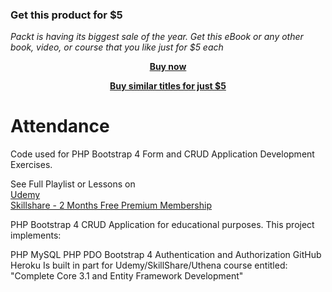 
### Get this product for $5

<i>Packt is having its biggest sale of the year. Get this eBook or any other book, video, or course that you like just for $5 each</i>


<b><p align='center'>[Buy now](https://packt.link/9781801070669)</p></b>


<b><p align='center'>[Buy similar titles for just $5](https://subscription.packtpub.com/search)</p></b>


# Attendance
Code used for PHP Bootstrap 4 Form and CRUD Application Development Exercises.

See Full Playlist or Lessons on <br/>
[Udemy](http://bit.ly/2Y037Mb) <br/>
[Skillshare - 2 Months Free Premium Membership](https://skl.sh/2p3vTxQ)

PHP Bootstrap 4 CRUD Application for educational purposes. This project implements:

PHP
MySQL
PHP PDO
Bootstrap 4
Authentication and Authorization
GitHub
Heroku
Is built in part for Udemy/SkillShare/Uthena course entitled: "Complete Core 3.1 and Entity Framework Development"

